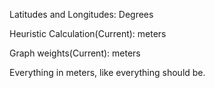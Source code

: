 Latitudes and Longitudes: Degrees

Heuristic Calculation(Current): meters

Graph weights(Current): meters

Everything in meters, like everything should be.
